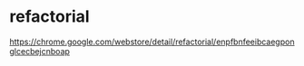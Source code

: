 # refactorial
https://chrome.google.com/webstore/detail/refactorial/enpfbnfeeibcaegponglcecbejcnboap
